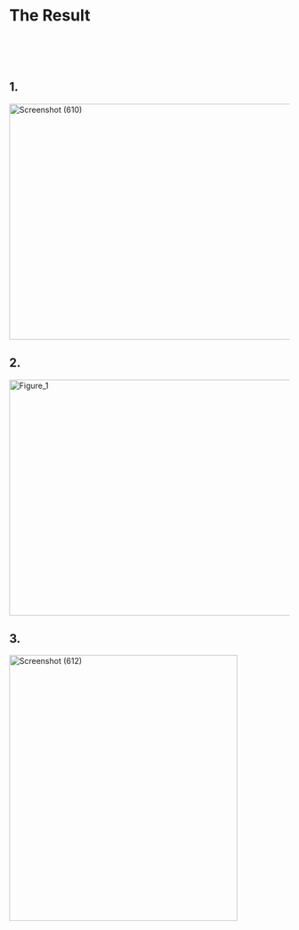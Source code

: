 # The Result

<br>
<br>
<br>

## 1.
<a data-flickr-embed="true" href="https://www.flickr.com/photos/197661703@N05/52994306569/in/dateposted-public/" title="Screenshot (610)"><img src="https://live.staticflickr.com/65535/52994306569_9214a7fc42_o.png" width="537" height="424" alt="Screenshot (610)"/></a>

## 2.
<a data-flickr-embed="true" href="https://www.flickr.com/photos/197661703@N05/52946067029/in/dateposted-public/" title="Figure_1"><img src="https://live.staticflickr.com/65535/52946067029_94e716df09_o.png" width="537" height="424" alt="Figure_1"/></a>

## 3.
<a data-flickr-embed="true" href="https://www.flickr.com/photos/197661703@N05/52994559655/in/dateposted-public/" title="Screenshot (612)"><img src="https://live.staticflickr.com/65535/52994559655_61f9752c78_o.png" width="410" height="478" alt="Screenshot (612)"/>
